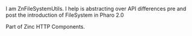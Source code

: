 I am ZnFileSystemUtils.
I help is abstracting over API differences pre and post the introduction of FileSystem in Pharo 2.0

Part of Zinc HTTP Components.